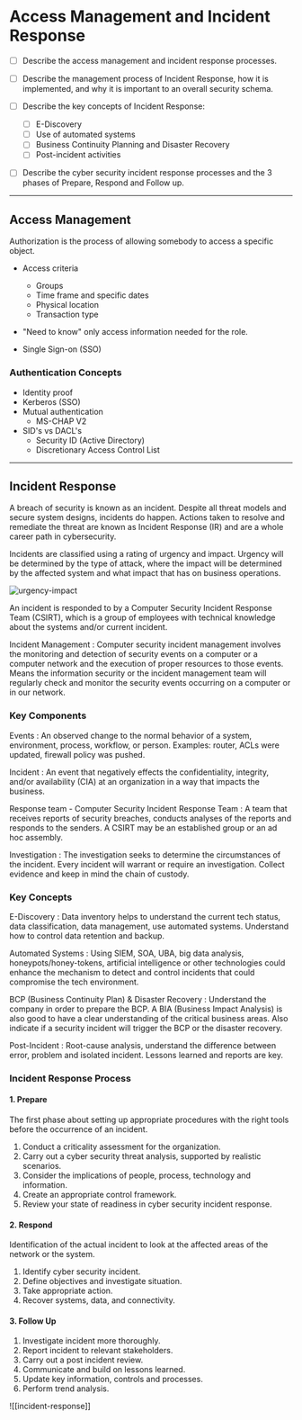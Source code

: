 
# Access Management and Incident Response

- [ ] Describe the access management and incident response processes.
- [ ] Describe the management process of Incident Response, how it is implemented, and why it is important to an overall security schema.

- [ ] Describe the key concepts of Incident Response:
  - [ ] E-Discovery
  - [ ] Use of automated systems
  - [ ] Business Continuity Planning and Disaster Recovery
  - [ ] Post-incident activities

- [ ] Describe the cyber security incident response processes and the 3 phases of Prepare, Respond and Follow up.

---

## Access Management

Authorization is the process of allowing somebody to access a specific object.

- Access criteria
  - Groups
  - Time frame and specific dates
  - Physical location
  - Transaction type

- "Need to know" only access information needed for the role.
- Single Sign-on (SSO)

### Authentication Concepts

- Identity proof
- Kerberos (SSO)
- Mutual authentication
  - MS-CHAP V2
- SID's vs DACL's
  - Security ID (Active Directory)
  - Discretionary Access Control List

---

## Incident Response

A breach of security is known as an incident. Despite all threat models and secure system designs, incidents do happen. Actions taken to resolve and remediate the threat are known as Incident Response (IR) and are a whole career path in cybersecurity.

Incidents are classified using a rating of urgency and impact. Urgency will be determined by the type of attack, where the impact will be determined by the affected system and what impact that has on business operations.

![urgency-impact](https://tryhackme-images.s3.amazonaws.com/user-uploads/5de96d9ca744773ea7ef8c00/room-content/ab0cc8478b0bce9a400187f559d36dd6.png)

An incident is responded to by a Computer Security Incident Response Team (CSIRT), which is a group of employees with technical knowledge about the systems and/or current incident.

Incident Management
: Computer security incident management involves the monitoring and detection of security events on a computer or a computer network and the execution of proper resources to those events. Means the information security or the incident management team will regularly check and monitor the security events occurring on a computer or in our network.

### Key Components

Events
: An observed change to the normal behavior of a system, environment, process, workflow, or person. Examples: router, ACLs were updated, firewall policy was pushed.

Incident
:  An event that negatively effects the confidentiality, integrity, and/or availability (CIA) at an organization in a way that impacts the business.

Response team - Computer Security Incident Response Team
: A team that receives reports of security breaches, conducts analyses of the reports and responds to the senders. A CSIRT may be an established group or an ad hoc assembly.

Investigation
: The investigation seeks to determine the circumstances of the incident. Every incident will warrant or require an investigation. Collect evidence and keep in mind the chain of custody.

### Key Concepts

E-Discovery
: Data inventory helps to understand the current tech status, data classification, data management, use automated systems. Understand how to control data retention and backup.

Automated Systems
: Using SIEM, SOA, UBA, big data analysis, honeypots/honey-tokens, artificial intelligence or other technologies could enhance the mechanism to detect and control incidents that could compromise the tech environment.

BCP (Business Continuity Plan) & Disaster Recovery
: Understand the company in order to prepare the BCP. A BIA (Business Impact Analysis) is also good to have a clear understanding of the critical business areas. Also indicate if a security incident will trigger the BCP or the disaster recovery.

Post-Incident
: Root-cause analysis, understand the difference between error, problem and isolated incident. Lessons learned and reports are key.

### Incident Response Process

#### 1. Prepare

The first phase about setting up appropriate procedures with the right tools before the occurrence of an incident.

1. Conduct a criticality assessment for the organization.
2. Carry out a cyber security threat analysis, supported by realistic scenarios.
3. Consider the implications of people, process, technology and information.
4. Create an appropriate control framework.
5. Review your state of readiness in cyber security incident response.

#### 2. Respond

Identification of the actual incident to look at the affected areas of the network or the system.

1. Identify cyber security incident.
2. Define objectives and investigate situation.
3. Take appropriate action.
4. Recover systems, data, and connectivity.

#### 3. Follow Up

1. Investigate incident more thoroughly.
2. Report incident to relevant stakeholders.
3. Carry out a post incident review.
4. Communicate and build on lessons learned.
5. Update key information, controls and processes.
6. Perform trend analysis.

![[incident-response]]
